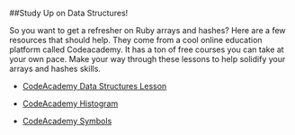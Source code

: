 ##Study Up on Data Structures!

So you want to get a refresher on Ruby arrays and hashes? Here are a few resources that should help. They come from a cool online education platform called Codeacademy. It has a ton of free courses you can take at your own pace. Make your way through these lessons to help solidify your arrays and hashes skills.

+ [CodeAcademy Data Structures Lesson](http://www.codecademy.com/courses/ruby-beginner-en-F3loB/0/1?curriculum_id=5059f8619189a5000201fbcb)

+ [CodeAcademy Histogram](http://www.codecademy.com/courses/ruby-beginner-en-693PD/0/1?curriculum_id=5059f8619189a5000201fbcb)

+ [CodeAcademy Symbols](http://www.codecademy.com/courses/ruby-beginner-en-Qn7Qw/0/1?curriculum_id=5059f8619189a5000201fbcb)
